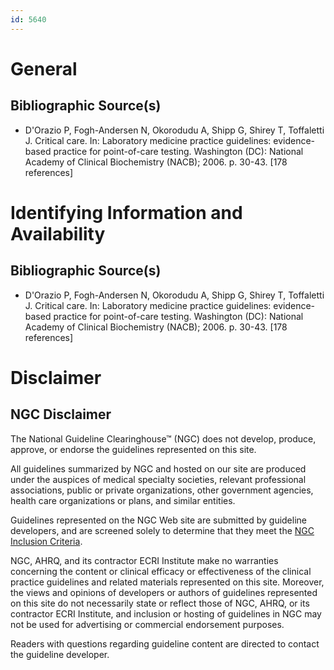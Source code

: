 ```yaml
---
id: 5640
---
```


# General

## Bibliographic Source(s)

- D'Orazio P, Fogh-Andersen N, Okorodudu A, Shipp G, Shirey T, Toffaletti J. Critical care. In: Laboratory medicine practice guidelines: evidence-based practice for point-of-care testing. Washington (DC): National Academy of Clinical Biochemistry (NACB); 2006. p. 30-43. [178 references]

# Identifying Information and Availability

## Bibliographic Source(s)

- D'Orazio P, Fogh-Andersen N, Okorodudu A, Shipp G, Shirey T, Toffaletti J. Critical care. In: Laboratory medicine practice guidelines: evidence-based practice for point-of-care testing. Washington (DC): National Academy of Clinical Biochemistry (NACB); 2006. p. 30-43. [178 references]

# Disclaimer

## NGC Disclaimer

The National Guideline Clearinghouse™ (NGC) does not develop, produce, approve, or endorse the guidelines represented on this site.

All guidelines summarized by NGC and hosted on our site are produced under the auspices of medical specialty societies, relevant professional associations, public or private organizations, other government agencies, health care organizations or plans, and similar entities.

Guidelines represented on the NGC Web site are submitted by guideline developers, and are screened solely to determine that they meet the [NGC Inclusion Criteria](/help-and-about/summaries/inclusion-criteria).

NGC, AHRQ, and its contractor ECRI Institute make no warranties concerning the content or clinical efficacy or effectiveness of the clinical practice guidelines and related materials represented on this site. Moreover, the views and opinions of developers or authors of guidelines represented on this site do not necessarily state or reflect those of NGC, AHRQ, or its contractor ECRI Institute, and inclusion or hosting of guidelines in NGC may not be used for advertising or commercial endorsement purposes.

Readers with questions regarding guideline content are directed to contact the guideline developer.

